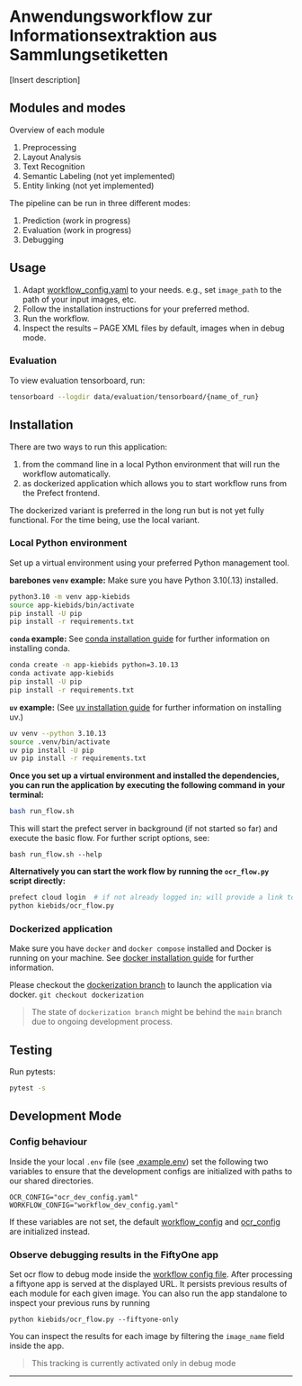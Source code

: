 # Anwendungsworkflow zur Informationsextraktion aus Sammlungsetiketten

[Insert description]

## Modules and modes

Overview of each module

1. Preprocessing
2. Layout Analysis
3. Text Recognition
4. Semantic Labeling (not yet implemented)
5. Entity linking (not yet implemented)

The pipeline can be run in three different modes:
1. Prediction (work in progress)
2. Evaluation (work in progress)
3. Debugging


## Usage

1. Adapt [workflow_config.yaml](./configs/workflow_config.yaml) to your needs.
   e.g., set `image_path` to the path of your input images, etc.
2. Follow the installation instructions for your preferred method.
3. Run the workflow.
4. Inspect the results – PAGE XML files by default, images when in debug mode.

### Evaluation
To view evaluation tensorboard, run:
```bash
tensorboard --logdir data/evaluation/tensorboard/{name_of_run}
```

## Installation

There are two ways to run this application:

1. from the command line in a local Python environment that will run the workflow automatically.
2. as dockerized application which allows you to start workflow runs from the Prefect frontend.

The dockerized variant is preferred in the long run but is not yet fully functional.
For the time being, use the local variant.

### Local Python environment

Set up a virtual environment using your preferred Python management tool.

**barebones `venv` example:** Make sure you have Python 3.10(.13) installed.
```bash
python3.10 -m venv app-kiebids
source app-kiebids/bin/activate
pip install -U pip
pip install -r requirements.txt
```

**`conda` example:**
See [conda installation guide](https://docs.conda.io/projects/conda/en/latest/user-guide/install/index.html) for further information on installing conda.
```bash
conda create -n app-kiebids python=3.10.13
conda activate app-kiebids
pip install -U pip
pip install -r requirements.txt
```

**`uv` example:**
(See [uv installation guide](https://docs.astral.sh/uv/getting-started/installation/) for further information on installing uv.)

```bash
uv venv --python 3.10.13
source .venv/bin/activate
uv pip install -U pip
uv pip install -r requirements.txt
```

**Once you set up a virtual environment and installed the dependencies, you can run the application by executing the following command in your terminal:**

```bash
bash run_flow.sh
```

This will start the prefect server in background (if not started so far) and execute the basic flow.
For further script options, see:
```
bash run_flow.sh --help
```


**Alternatively you can start the work flow by running the `ocr_flow.py` script directly:**

```bash
prefect cloud login  # if not already logged in; will provide a link to log in
python kiebids/ocr_flow.py
```


### Dockerized application

Make sure you have `docker` and `docker compose` installed and Docker is running on your machine.
See [docker installation guide](https://docs.docker.com/get-docker/) for further information.

Please checkout the [dockerization branch](https://github.com/MfN-Berlin/app-kiebids/tree/dockerization?tab=readme-ov-file#run-with-docker) to launch the application via docker. `git checkout dockerization`
> The state of `dockerization branch` might be behind the `main` branch due to ongoing development process.

## Testing

Run pytests:
```bash
pytest -s
```

## Development Mode
### Config behaviour
Inside the your local `.env` file (see [.example.env](.example.env)) set the following two variables to ensure that the development configs are initialized with paths to our shared directories.
```
OCR_CONFIG="ocr_dev_config.yaml"
WORKFLOW_CONFIG="workflow_dev_config.yaml"
```
If these variables are not set, the default [workflow_config](./configs/workflow_config.yaml) and [ocr_config](./configs/ocr_config.yaml) are initialized instead.

### Observe debugging results in the FiftyOne app

Set ocr flow to debug mode inside the [workflow config file](./configs/workflow_config.yaml).
After processing a fiftyone app is served at the displayed URL. It persists previous results of each module for each given image.
You can also run the app standalone to inspect your previous runs by running
```
python kiebids/ocr_flow.py --fiftyone-only
```

You can inspect the results for each image by filtering the `image_name` field inside the app.

> This tracking is currently activated only in debug mode

-----
